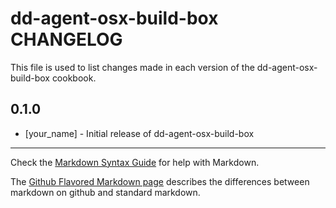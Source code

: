 dd-agent-osx-build-box CHANGELOG
================================

This file is used to list changes made in each version of the dd-agent-osx-build-box cookbook.

0.1.0
-----
- [your_name] - Initial release of dd-agent-osx-build-box

- - -
Check the [Markdown Syntax Guide](http://daringfireball.net/projects/markdown/syntax) for help with Markdown.

The [Github Flavored Markdown page](http://github.github.com/github-flavored-markdown/) describes the differences between markdown on github and standard markdown.
